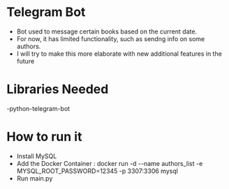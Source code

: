 # Telegram Bot
- Bot used to message certain books based on the current date.
- For now, it has limited functionality, such as sendng info on some authors.
- I will try to make this more elaborate with new additional features in the future
# Libraries Needed

-python-telegram-bot

# How to run it
- Install MySQL 
- Add the Docker Container : docker run -d --name authors_list -e MYSQL_ROOT_PASSWORD=12345 -p 3307:3306 mysql
- Run main.py
